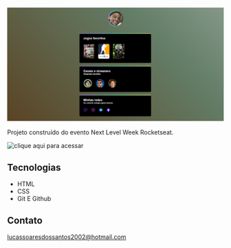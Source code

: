 ![Preview](./Preview.png)

Projeto construído do evento Next Level Week Rocketseat.

![clique aqui para acessar](https://caslulucas.github.io/begin/)
## Tecnologias

- HTML
- CSS
- Git E Github

## Contato 

lucassoaresdossantos2002@hotmail.com
